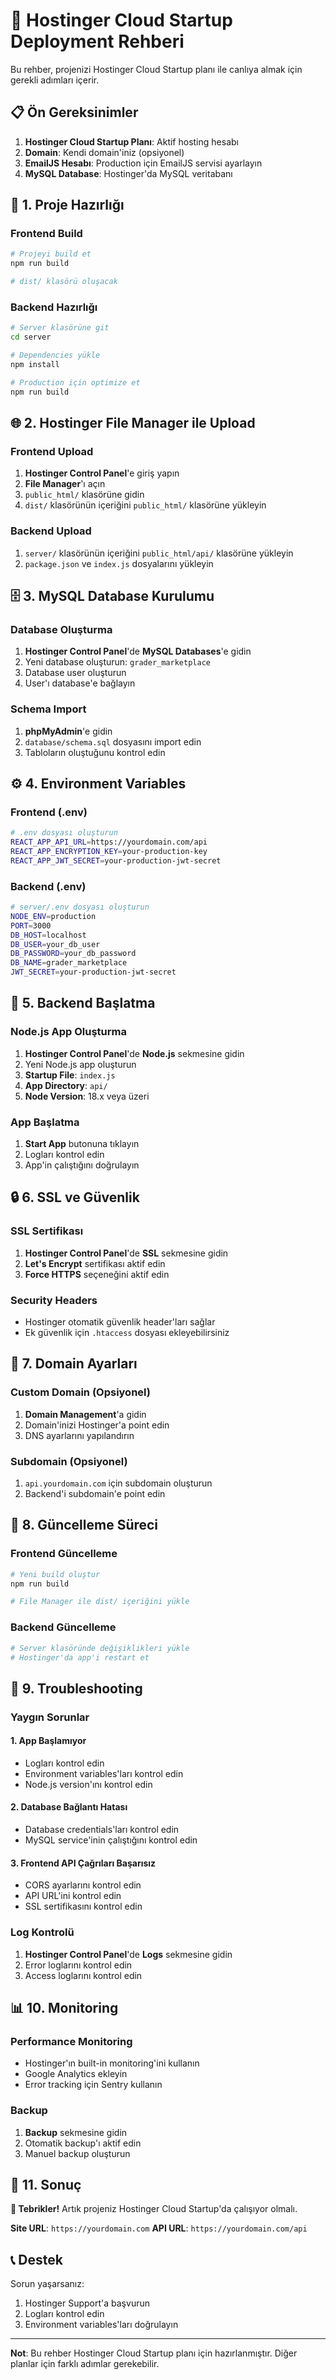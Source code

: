 # 🚀 Hostinger Cloud Startup Deployment Rehberi

Bu rehber, projenizi Hostinger Cloud Startup planı ile canlıya almak için gerekli adımları içerir.

## 📋 Ön Gereksinimler

1. **Hostinger Cloud Startup Planı**: Aktif hosting hesabı
2. **Domain**: Kendi domain'iniz (opsiyonel)
3. **EmailJS Hesabı**: Production için EmailJS servisi ayarlayın
4. **MySQL Database**: Hostinger'da MySQL veritabanı

## 🔧 1. Proje Hazırlığı

### Frontend Build
```bash
# Projeyi build et
npm run build

# dist/ klasörü oluşacak
```

### Backend Hazırlığı
```bash
# Server klasörüne git
cd server

# Dependencies yükle
npm install

# Production için optimize et
npm run build
```

## 🌐 2. Hostinger File Manager ile Upload

### Frontend Upload
1. **Hostinger Control Panel**'e giriş yapın
2. **File Manager**'ı açın
3. `public_html/` klasörüne gidin
4. `dist/` klasörünün içeriğini `public_html/` klasörüne yükleyin

### Backend Upload
1. `server/` klasörünün içeriğini `public_html/api/` klasörüne yükleyin
2. `package.json` ve `index.js` dosyalarını yükleyin

## 🗄️ 3. MySQL Database Kurulumu

### Database Oluşturma
1. **Hostinger Control Panel**'de **MySQL Databases**'e gidin
2. Yeni database oluşturun: `grader_marketplace`
3. Database user oluşturun
4. User'ı database'e bağlayın

### Schema Import
1. **phpMyAdmin**'e gidin
2. `database/schema.sql` dosyasını import edin
3. Tabloların oluştuğunu kontrol edin

## ⚙️ 4. Environment Variables

### Frontend (.env)
```bash
# .env dosyası oluşturun
REACT_APP_API_URL=https://yourdomain.com/api
REACT_APP_ENCRYPTION_KEY=your-production-key
REACT_APP_JWT_SECRET=your-production-jwt-secret
```

### Backend (.env)
```bash
# server/.env dosyası oluşturun
NODE_ENV=production
PORT=3000
DB_HOST=localhost
DB_USER=your_db_user
DB_PASSWORD=your_db_password
DB_NAME=grader_marketplace
JWT_SECRET=your-production-jwt-secret
```

## 🚀 5. Backend Başlatma

### Node.js App Oluşturma
1. **Hostinger Control Panel**'de **Node.js** sekmesine gidin
2. Yeni Node.js app oluşturun
3. **Startup File**: `index.js`
4. **App Directory**: `api/`
5. **Node Version**: 18.x veya üzeri

### App Başlatma
1. **Start App** butonuna tıklayın
2. Logları kontrol edin
3. App'in çalıştığını doğrulayın

## 🔒 6. SSL ve Güvenlik

### SSL Sertifikası
1. **Hostinger Control Panel**'de **SSL** sekmesine gidin
2. **Let's Encrypt** sertifikası aktif edin
3. **Force HTTPS** seçeneğini aktif edin

### Security Headers
- Hostinger otomatik güvenlik header'ları sağlar
- Ek güvenlik için `.htaccess` dosyası ekleyebilirsiniz

## 📱 7. Domain Ayarları

### Custom Domain (Opsiyonel)
1. **Domain Management**'a gidin
2. Domain'inizi Hostinger'a point edin
3. DNS ayarlarını yapılandırın

### Subdomain (Opsiyonel)
1. `api.yourdomain.com` için subdomain oluşturun
2. Backend'i subdomain'e point edin

## 🔄 8. Güncelleme Süreci

### Frontend Güncelleme
```bash
# Yeni build oluştur
npm run build

# File Manager ile dist/ içeriğini yükle
```

### Backend Güncelleme
```bash
# Server klasöründe değişiklikleri yükle
# Hostinger'da app'i restart et
```

## 🐛 9. Troubleshooting

### Yaygın Sorunlar

#### 1. **App Başlamıyor**
- Logları kontrol edin
- Environment variables'ları kontrol edin
- Node.js version'ını kontrol edin

#### 2. **Database Bağlantı Hatası**
- Database credentials'ları kontrol edin
- MySQL service'inin çalıştığını kontrol edin

#### 3. **Frontend API Çağrıları Başarısız**
- CORS ayarlarını kontrol edin
- API URL'ini kontrol edin
- SSL sertifikasını kontrol edin

### Log Kontrolü
1. **Hostinger Control Panel**'de **Logs** sekmesine gidin
2. Error loglarını kontrol edin
3. Access loglarını kontrol edin

## 📊 10. Monitoring

### Performance Monitoring
- Hostinger'ın built-in monitoring'ini kullanın
- Google Analytics ekleyin
- Error tracking için Sentry kullanın

### Backup
1. **Backup** sekmesine gidin
2. Otomatik backup'ı aktif edin
3. Manuel backup oluşturun

## 🎉 11. Sonuç

**🎉 Tebrikler!** Artık projeniz Hostinger Cloud Startup'da çalışıyor olmalı.

**Site URL**: `https://yourdomain.com`
**API URL**: `https://yourdomain.com/api`

## 📞 Destek

Sorun yaşarsanız:
1. Hostinger Support'a başvurun
2. Logları kontrol edin
3. Environment variables'ları doğrulayın

---

**Not**: Bu rehber Hostinger Cloud Startup planı için hazırlanmıştır. Diğer planlar için farklı adımlar gerekebilir.
